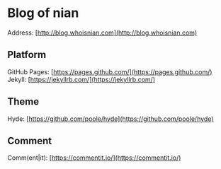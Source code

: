 # Blog of nian
Address: [http://blog.whoisnian.com](http://blog.whoisnian.com)

## Platform
GitHub Pages: [https://pages.github.com/](https://pages.github.com/)
Jekyll: [https://jekyllrb.com/](https://jekyllrb.com/)

## Theme
Hyde: [https://github.com/poole/hyde](https://github.com/poole/hyde)

## Comment
Comm(ent|it): [https://commentit.io/](https://commentit.io/)
